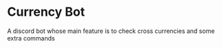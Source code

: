 # Currency Bot
 A discord bot whose main feature is to check cross currencies and some extra commands
